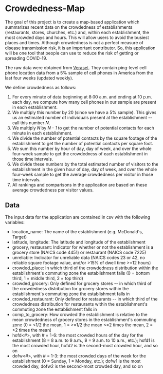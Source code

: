 # Crowdedness-Map

The goal of this project is to create a map-based application which summarizes recent data on the crowdedness of establishments (restaurants, stores, churches, etc.) and, within each establishment, the most crowded days and hours. This will allow users to avoid the busiest places and times. Although crowdedness is not a perfect measure of disease transmission risk, it is an important contributor. So, this application will be one tool that people can use to reduce the risk of getting or spreading COVID-19. 

The raw data were obtained from [Veraset](https://www.veraset.com/). They contain ping-level cell phone location data from a 5% sample of cell phones in America from the last four weeks (updated weekly).

We define crowdedness as follows:
1. For every minute of data beginning at 8:00 a.m. and ending at 10 p.m. each day, we compute how many cell phones in our sample are present in each establishment.
1. We multiply this number by 20 (since we have a 5% sample). This gives us an estimated number of individuals present at the establishment -- call this number *N*.
1. We multiply *N* by *N - 1* to get the number of potential contacts for each minute in each establishment.
1. We divide the number of potential contacts by the square footage of the establishment to get the number of potential contacts per square foot.
1. We sum this number by hour of day, day of week, and over the whole four-week sample to get the crowdedness of each establishment in those time intervals.
1. We divide these numbers by the total estimated number of visitors to the establishment in the given hour of day, day of week, and over the whole four-week sample to get the average crowdedness per visitor in those time intervals.
1. All rankings and comparisons in the application are based on these average crowdedness per visitor values.

## Data

The input data for the application are contained in csv with the following variables:
* location_name: The name of the establishment (e.g. McDonald's, Target)
* latitude, longitude: The latitude and longitude of the establishment
* grocery, restaurant: Indicator for whether or not the establishment is a grocery store (NAICS code 4451) or restaurant (NAICS code 7225)
* unreliable: Indicator for unreliable data (NAICS codes 23 or 42, no reliable square footage value, and/or >15% of dwell time >=12 hours)
* crowded_place: In which third of the crowdedness distribution within the establishment's commuting zone the establishment falls (0 = bottom third, 1 = middle third, 2 = top third)
* crowded_grocery: Only defined for grocery stores -- in which third of the crowdedness distribution for grocery stores within the establishment's commuting zone the establishment falls in
* crowded_restaurant: Only defined for restaurants -- in which third of the crowdedness distribution for restaurants within the establishment's commuting zone the establishment falls in
* comp_to_grocery: How crowded the establishment is relative to the mean crowdedness of grocery stores in the establishment's commuting zone (0 = <1/2 the mean, 1 = >=1/2 the mean <=2 times the mean, 2 = >2 times the mean)
* hofd<#>, with # = 1-6: the most crowded hours of the day for the establishment (8 = 8 a.m. to 9 a.m., 9 = 9 a.m. to 10 a.m., etc.); hofd1 is the most crowded hour, hofd2 is the second-most crowded hour, and so on
* dofw<#>, with # = 1-3: the most crowded days of the week for the establishment (0 = Sunday, 1 = Monday, etc.); dofw1 is the most crowded day, dofw2 is the second-most crowded day, and so on
